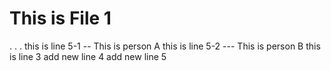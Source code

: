 # This is File 1
.
.
.
this is line 5-1 -- This is person A
this is line 5-2 --- This is person B
this is line 3
add new line 4
add new line 5
